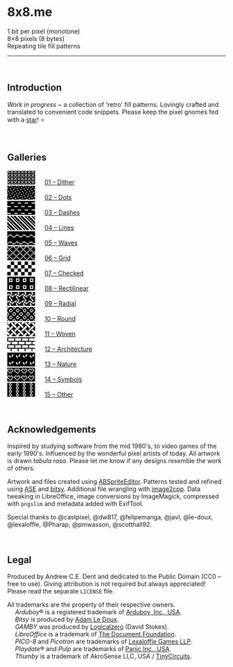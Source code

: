 # 8x8.me

1 bit per pixel (monotone)  
8×8 pixels (8 bytes)  
Repeating tile fill patterns  

---
<br>


## Introduction

*Work in progress* ~ a collection of 'retro' fill patterns. Lovingly crafted and translated to convenient code snippets. Please keep the pixel gnomes fed with a [star](https://github.com/ace-dent/8x8.me/stargazers)! ⭐️


<br>


## Galleries
  
![](/previews/BayerDither05.png) &emsp; [01 – Dither](/01-Dither/README.md#gallery)  
![](/previews/Confetti.png) &emsp; [02 – Dots](/02-Dots/README.md#gallery)  
![](previews/HorizontalDash.png) &emsp; [03 – Dashes](/03-Dashes/README.md#gallery)  
![](previews/DexterPinstripeMedium.png) &emsp; [04 – Lines](/04-Lines/README.md#gallery)  
![](/previews/Tidal.png) &emsp; [05 – Waves](/05-Waves/README.md#gallery)  
![](/previews/GridDiagonal.png) &emsp; [06 – Grid](/06-Grid/README.md#gallery)  
![](/previews/Check.png) &emsp; [07 – Checked](/07-Checked/README.md#gallery)  
![](/previews/Box.png) &emsp; [08 – Rectilinear](/08-Rectilinear/README.md#gallery)  
![](previews/Spokes.png) &emsp; [09 – Radial](/09-Radial/README.md#gallery)  
![](previews/AnnuletCoAnnulet.png) &emsp; [10 – Round](/10-Round/README.md#gallery)  
![](/previews/Weave.png) &emsp; [11 – Woven](/11-Woven/README.md#gallery)  
![](/previews/Brick.png) &emsp; [12 – Architecture](/12-Architecture/README.md#gallery)  
![](/previews/Leaves.png) &emsp; [13 – Nature](/13-Nature/README.md#gallery)  
![](/previews/Heart.png) &emsp; [14 – Symbols](/14-Symbols/README.md#gallery)  
![](/previews/Chain.png) &emsp; [15 – Other](/15-Other/README.md#gallery)


<br>

## Acknowledgements

Inspired by studying software from the mid 1980's, to video games of the early 1990's. Influenced by the wonderful pixel artists of today. All artwork is drawn *tabula rasa*. Please let me know if any designs resemble the work of others.

Artwork and files created using [ABSpriteEditor](https://github.com/Pharap/ABSpriteEditor). Patterns tested and refined using [ASE](https://github.com/pmwasson/ASE) and [bitsy](https://ledoux.itch.io/bitsy).  Additional file wrangling with [image2cpp](https://javl.github.io/image2cpp/). Data tweaking in LibreOffice, image conversions by ImageMagick, compressed with `pngslim` and metadata added with ExifTool.

Special thanks to @castpixel, @dw817, @felipemanga, @javl, @le-doux, @lexaloffle, @Pharap, @pmwasson, @scotthall92.


<br>

## Legal
Produced by Andrew C.E. Dent and dedicated to the Public Domain (CC0 – free to use). Giving attribution is not required but always appreciated! Please read the separate `LICENSE` file.

All trademarks are the property of their respective owners.  
&emsp; *Arduboy*® is a registered trademark of [Arduboy, Inc., USA](https://www.arduboy.com).  
&emsp; *Bitsy* is produced by [Adam Le Doux](https://bitsy.org).  
&emsp; *GAMBY* was produced by [Logicalzero](http://logicalzero.com/gamby/) (David Stokes).  
&emsp; *LibreOffice* is a trademark of [The Document Foundation](https://www.libreoffice.org).  
&emsp; *PICO-8* and *Picotron* are trademarks of [Lexaloffle Games LLP](https://www.lexaloffle.com).  
&emsp; *Playdate*® and *Pulp* are trademarks of [Panic Inc., USA](https://shop.play.date/en-gb).  
&emsp; *Thumby* is a trademark of AkroSense LLC, USA / [TinyCircuits](https://thumby.us).
